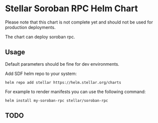 # Stellar Soroban RPC Helm Chart

Please note that this chart is not complete yet and should not be used for production deployments.

The chart can deploy soroban rpc.

## Usage

Default parameters should be fine for dev environments.

Add SDF helm repo to your system:
```
helm repo add stellar https://helm.stellar.org/charts
```
For example to render manifests you can use the following command:
```
helm install my-soroban-rpc stellar/soroban-rpc
```

## TODO
